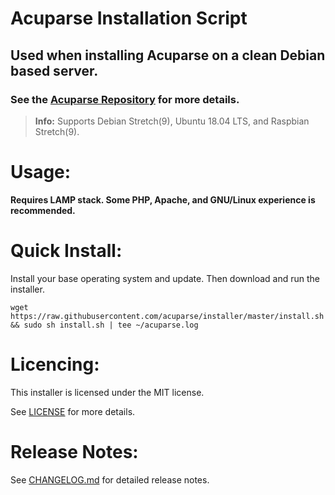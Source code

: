 # Acuparse Installation Script
## Used when installing Acuparse on a clean Debian based server.
### See the [Acuparse Repository](https://github.com/acuparse/acuparse) for more details.

> **Info:** Supports Debian Stretch(9), Ubuntu 18.04 LTS, and Raspbian Stretch(9).

# Usage:
**Requires LAMP stack. Some PHP, Apache, and GNU/Linux experience is recommended.**

# Quick Install:
Install your base operating system and update. Then download and run the installer.

`wget https://raw.githubusercontent.com/acuparse/installer/master/install.sh && sudo sh install.sh | tee ~/acuparse.log`

# Licencing:
This installer is licensed under the MIT license.

See [LICENSE](LICENSE) for more details.

# Release Notes:

See [CHANGELOG.md](CHANGELOG.md) for detailed release notes.
